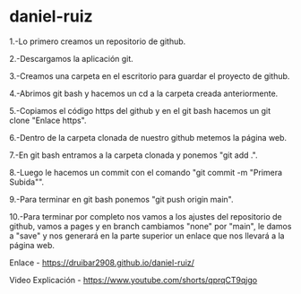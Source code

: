 # daniel-ruiz

1.-Lo primero creamos un repositorio de github.

2.-Descargamos la aplicación git.

3.-Creamos una carpeta en el escritorio para guardar el proyecto de github.

4.-Abrimos git bash y hacemos un cd a la carpeta creada anteriormente.

5.-Copiamos el código https del github y en el git bash hacemos un git clone "Enlace https".

6.-Dentro de la carpeta clonada de nuestro github metemos la página web.

7.-En git bash entramos a la carpeta clonada y ponemos "git add .".

8.-Luego le hacemos un commit con el comando "git commit -m "Primera Subida"".

9.-Para terminar en git bash ponemos "git push origin main".

10.-Para terminar por completo nos vamos a los ajustes del repositorio de github, vamos a pages y en branch cambiamos "none" por "main", le damos a "save" y nos generará en la parte superior un enlace que nos llevará a la página web.

Enlace - https://druibar2908.github.io/daniel-ruiz/

Video Explicación - https://www.youtube.com/shorts/qprqCT9qjgo
